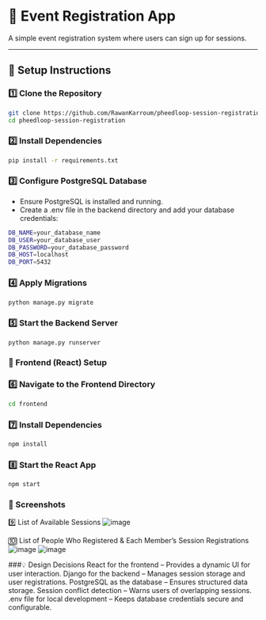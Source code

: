 # 📅 Event Registration App

A simple event registration system where users can sign up for sessions.

---

## 🚀 Setup Instructions

### 1️⃣ Clone the Repository  
```sh
git clone https://github.com/RawanKarroum/pheedloop-session-registration
cd pheedloop-session-registration
```

### 2️⃣ Install Dependencies
```sh
pip install -r requirements.txt
```

### 3️⃣ Configure PostgreSQL Database
- Ensure PostgreSQL is installed and running.
- Create a .env file in the backend directory and add your database credentials:
```sh
DB_NAME=your_database_name
DB_USER=your_database_user
DB_PASSWORD=your_database_password
DB_HOST=localhost
DB_PORT=5432
```

### 4️⃣ Apply Migrations
```sh
python manage.py migrate
```

### 5️⃣ Start the Backend Server
```sh
python manage.py runserver
```

### 🎨 Frontend (React) Setup
### 6️⃣ Navigate to the Frontend Directory
```sh
cd frontend
```

### 7️⃣ Install Dependencies
```sh
npm install
```

### 8️⃣ Start the React App
```sh
npm start
```

### 📸 Screenshots

9️⃣ List of Available Sessions
![image](https://github.com/user-attachments/assets/2ffd1bdb-c08b-417c-8275-570674a3240a)


🔟 List of People Who Registered & Each Member’s Session Registrations
![image](https://github.com/user-attachments/assets/82573974-3d2f-496d-ba05-921672903e55)
![image](https://github.com/user-attachments/assets/bc062eae-bf81-4980-81e6-11175761a5c3)



###💡 Design Decisions
React for the frontend – Provides a dynamic UI for user interaction.
Django for the backend – Manages session storage and user registrations.
PostgreSQL as the database – Ensures structured data storage.
Session conflict detection – Warns users of overlapping sessions.
.env file for local development – Keeps database credentials secure and configurable.


